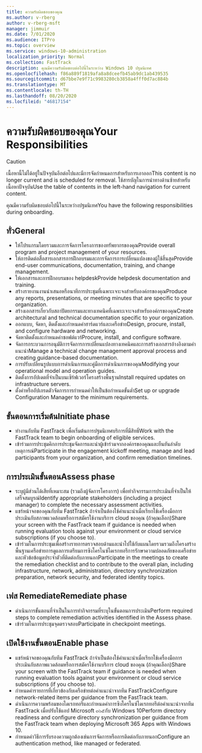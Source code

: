 ```yaml
---
title: ความรับผิดชอบของคุณ
ms.author: v-rberg
author: v-rberg-msft
manager: jimmuir
ms.date: 7/01/2020
ms.audience: ITPro
ms.topic: overview
ms.service: windows-10-administration
localization_priority: Normal
ms.collection: FastTrack
description: คุณมีความรับผิดชอบต่อไปนี้ในระหว่าง Windows 10 ปฐมนิเทศ
ms.openlocfilehash: f86a889f1819afa8a8dceefb45ab9dc1ab439535
ms.sourcegitcommit: d67bbe7e9f71c9983280cb3858a4fff0d7ac884b
ms.translationtype: MT
ms.contentlocale: th-TH
ms.lasthandoff: 08/20/2020
ms.locfileid: "46817154"
---
```

# <a name="your-responsibilities"></a><span data-ttu-id="cda5c-103">ความรับผิดชอบของคุณ</span><span class="sxs-lookup"><span data-stu-id="cda5c-103">Your Responsibilities</span></span>
> [!CAUTION]
> <span data-ttu-id="cda5c-104">เนื้อหานี้ไม่ได้อยู่ในปัจจุบันอีกต่อไปและมีการจัดกำหนดการสำหรับการเอาออก</span><span class="sxs-lookup"><span data-stu-id="cda5c-104">This content is no longer current and is scheduled for removal.</span></span> <span data-ttu-id="cda5c-105">ใช้สารบัญในการนำทางด้านซ้ายสำหรับเนื้อหาปัจจุบัน</span><span class="sxs-lookup"><span data-stu-id="cda5c-105">Use the table of contents in the left-hand navigation for current content.</span></span>

<span data-ttu-id="cda5c-106">คุณมีความรับผิดชอบต่อไปนี้ในระหว่างปฐมนิเทศ</span><span class="sxs-lookup"><span data-stu-id="cda5c-106">You have the following responsibilities during onboarding.</span></span>

## <a name="general"></a><span data-ttu-id="cda5c-107">ทั่ว</span><span class="sxs-lookup"><span data-stu-id="cda5c-107">General</span></span>

- <span data-ttu-id="cda5c-108">ให้โปรแกรมโดยรวมและการจัดการโครงการของทรัพยากรของคุณ</span><span class="sxs-lookup"><span data-stu-id="cda5c-108">Provide overall program and project management of your resources.</span></span>
- <span data-ttu-id="cda5c-109">ให้การติดต่อสื่อสารเอกสารการฝึกอบรมและการจัดการการเปลี่ยนแปลงของผู้ใช้สิ้นสุด</span><span class="sxs-lookup"><span data-stu-id="cda5c-109">Provide end-user communications, documentation, training, and change management.</span></span>
- <span data-ttu-id="cda5c-110">ให้เอกสารและการฝึกอบรมของ helpdesk</span><span class="sxs-lookup"><span data-stu-id="cda5c-110">Provide helpdesk documentation and training.</span></span>
- <span data-ttu-id="cda5c-111">สร้างรายงานงานนำเสนอหรือนาทีการประชุมที่เฉพาะเจาะจงสำหรับองค์กรของคุณ</span><span class="sxs-lookup"><span data-stu-id="cda5c-111">Produce any reports, presentations, or meeting minutes that are specific to your organization.</span></span>
- <span data-ttu-id="cda5c-112">สร้างเอกสารเกี่ยวกับสถาปัตยกรรมและทางเทคนิคที่เฉพาะเจาะจงสำหรับองค์กรของคุณ</span><span class="sxs-lookup"><span data-stu-id="cda5c-112">Create architectural and technical documentation specific to your organization.</span></span>
- <span data-ttu-id="cda5c-113">ออกแบบ, จัดหา, ติดตั้งและกำหนดค่าฮาร์ดแวร์และเครือข่าย</span><span class="sxs-lookup"><span data-stu-id="cda5c-113">Design, procure, install, and configure hardware and networking.</span></span>
- <span data-ttu-id="cda5c-114">จัดหาติดตั้งและกำหนดค่าซอฟต์แวร์</span><span class="sxs-lookup"><span data-stu-id="cda5c-114">Procure, install, and configure software.</span></span>
- <span data-ttu-id="cda5c-115">จัดการกระบวนการอนุมัติการจัดการการเปลี่ยนแปลงทางเทคนิคและการสร้างเอกสารอ้างอิงตามคำแนะนำ</span><span class="sxs-lookup"><span data-stu-id="cda5c-115">Manage a technical change management approval process and creating guidance-based documentation.</span></span>
- <span data-ttu-id="cda5c-116">การปรับเปลี่ยนรูปแบบการดำเนินการและคู่มือการดำเนินการของคุณ</span><span class="sxs-lookup"><span data-stu-id="cda5c-116">Modifying your operational model and operation guides.</span></span>
- <span data-ttu-id="cda5c-117">ติดตั้งการอัปเดตที่จำเป็นบนเซิร์ฟเวอร์โครงสร้างพื้นฐาน</span><span class="sxs-lookup"><span data-stu-id="cda5c-117">Install required updates on infrastructure servers.</span></span>
- <span data-ttu-id="cda5c-118">ตั้งค่าหรืออัปเกรดตัวจัดการการกำหนดค่าให้เป็นข้อกำหนดขั้นต่ำ</span><span class="sxs-lookup"><span data-stu-id="cda5c-118">Set up or upgrade Configuration Manager to the minimum requirements.</span></span>

## <a name="initiate-phase"></a><span data-ttu-id="cda5c-119">ขั้นตอนการเริ่มต้น</span><span class="sxs-lookup"><span data-stu-id="cda5c-119">Initiate phase</span></span>

- <span data-ttu-id="cda5c-120">ทำงานกับทีม FastTrack เพื่อเริ่มต้นการปฐมนิเทศบริการที่มีสิทธิ์</span><span class="sxs-lookup"><span data-stu-id="cda5c-120">Work with the FastTrack team to begin onboarding of eligible services.</span></span>
- <span data-ttu-id="cda5c-121">เข้าร่วมการประชุมคิกการประชุมจัดการและนำผู้เข้าร่วมจากองค์กรของคุณและยืนยันลำดับเหตุการณ์</span><span class="sxs-lookup"><span data-stu-id="cda5c-121">Participate in the engagement kickoff meeting, manage and lead participants from your organization, and confirm remediation timelines.</span></span>

## <a name="assess-phase"></a><span data-ttu-id="cda5c-122">การประเมินขั้นตอน</span><span class="sxs-lookup"><span data-stu-id="cda5c-122">Assess phase</span></span>

- <span data-ttu-id="cda5c-123">ระบุผู้มีส่วนได้เสียที่เหมาะสม (รวมถึงผู้จัดการโครงการ) เพื่อทำกิจกรรมการประเมินที่จำเป็นให้เสร็จสมบูรณ์</span><span class="sxs-lookup"><span data-stu-id="cda5c-123">Identify appropriate stakeholders (including a project manager) to complete the necessary assessment activities.</span></span>
- <span data-ttu-id="cda5c-124">แชร์หน้าจอของคุณกับทีม FastTrack ถ้าจำเป็นต้องใช้คำแนะนำเมื่อเรียกใช้เครื่องมือการประเมินกับสภาพแวดล้อมหรือการสมัครใช้งานบริการ cloud ของคุณ (ถ้าคุณเลือก)</span><span class="sxs-lookup"><span data-stu-id="cda5c-124">Share your screen with the FastTrack team if guidance is needed when running evaluation tools against your environment or cloud service subscriptions (if you choose to).</span></span>
- <span data-ttu-id="cda5c-125">เข้าร่วมในการประชุมเพื่อสร้างรายการตรวจสอบด้านและนำไปใช้กับแผนโดยรวมรวมถึงโครงสร้างพื้นฐานเครือข่ายการดูแลการเตรียมการซิงโครไนซ์ไดเรกทอรีการรักษาความปลอดภัยของเครือข่ายและหัวข้อข้อมูลประจำตัวที่ติดต่อกับภายนอก</span><span class="sxs-lookup"><span data-stu-id="cda5c-125">Participate in the meetings to create the remediation checklist and to contribute to the overall plan, including infrastructure, network, administration, directory synchronization preparation, network security, and federated identity topics.</span></span>

## <a name="remediate-phase"></a><span data-ttu-id="cda5c-126">เฟส Remediate</span><span class="sxs-lookup"><span data-stu-id="cda5c-126">Remediate phase</span></span>

- <span data-ttu-id="cda5c-127">ดำเนินการขั้นตอนที่จำเป็นในการทำกิจกรรมที่ระบุในขั้นตอนการประเมิน</span><span class="sxs-lookup"><span data-stu-id="cda5c-127">Perform required steps to complete remediation activities identified in the Assess phase.</span></span>
- <span data-ttu-id="cda5c-128">เข้าร่วมในการประชุมจุดตรวจสอบ</span><span class="sxs-lookup"><span data-stu-id="cda5c-128">Participate in checkpoint meetings.</span></span>

## <a name="enable-phase"></a><span data-ttu-id="cda5c-129">เปิดใช้งานขั้นตอน</span><span class="sxs-lookup"><span data-stu-id="cda5c-129">Enable phase</span></span>

- <span data-ttu-id="cda5c-130">แชร์หน้าจอของคุณกับทีม FastTrack ถ้าจำเป็นต้องใช้คำแนะนำเมื่อเรียกใช้เครื่องมือการประเมินกับสภาพแวดล้อมหรือการสมัครใช้งานบริการ cloud ของคุณ (ถ้าคุณเลือก)</span><span class="sxs-lookup"><span data-stu-id="cda5c-130">Share your screen with the FastTrack team if guidance is needed when running evaluation tools against your environment or cloud service subscriptions (if you choose to).</span></span>
- <span data-ttu-id="cda5c-131">กำหนดค่ารายการที่เกี่ยวข้องกับเครือข่ายต่อคำแนะนำจากทีม FastTrack</span><span class="sxs-lookup"><span data-stu-id="cda5c-131">Configure network-related items per guidance from the FastTrack team.</span></span>
- <span data-ttu-id="cda5c-132">ดำเนินการความพร้อมของไดเรกทอรีและกำหนดค่าการซิงโครไนซ์ไดเรกทอรีต่อคำแนะนำจากทีม FastTrack เมื่อปรับใช้แอป Microsoft ๓๖๕กับ Windows 10</span><span class="sxs-lookup"><span data-stu-id="cda5c-132">Perform directory readiness and configure directory synchronization per guidance from the FastTrack team when deploying Microsoft 365 Apps with Windows 10.</span></span>
- <span data-ttu-id="cda5c-133">กำหนดค่าวิธีการรับรองความถูกต้องเช่นการจัดการหรือการติดต่อกับภายนอก</span><span class="sxs-lookup"><span data-stu-id="cda5c-133">Configure an authentication method, like managed or federated.</span></span>

